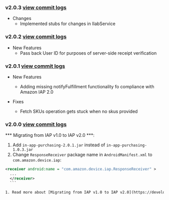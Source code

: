 ### v2.0.3 [view commit logs](https://github.com/soomla/android-store-amazon/compare/v2.0.2...v2.0.3)

* Changes
  * Implemented stubs for changes in IIabService

### v2.0.2 [view commit logs](https://github.com/soomla/android-store-amazon/compare/v2.0.1...v2.0.2)

* New Features
  * Pass back User ID for purposes of server-side receipt verification

### v2.0.1 [view commit logs](https://github.com/soomla/android-store-amazon/compare/v2.0.0...v2.0.1)

* New Features
  * Adding missing notifyFulfillment functionality fo compliance with Amazon IAP 2.0

* Fixes
  * Fetch SKUs operation gets stuck when no skus provided

### v2.0.0 [view commit logs](https://github.com/soomla/android-store-amazon/compare/v1.0.0...v2.0.0)

*** Migrating from IAP v1.0 to IAP v2.0 ***:
  1. Add `in-app-purchasing-2.0.1.jar` instead of `in-app-purchasing-1.0.3.jar`
  1. Change `ResponseReceiver` package name in `AndroidManifest.xml` to `com.amazon.device.iap`:
  ```xml
  <receiver android:name = "com.amazon.device.iap.ResponseReceiver" >
    ...
    </receiver>
    ```

  1. Read more about [Migrating from IAP v1.0 to IAP v2.0](https://developer.amazon.com/public/apis/earn/in-app-purchasing/docs-v2/migrate-iapv1-apps-to-iapv2)
